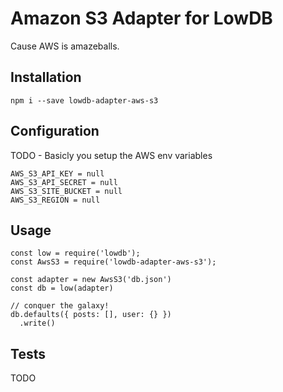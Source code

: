# Amazon S3 Adapter for LowDB

Cause AWS is amazeballs.

## Installation

`npm i --save lowdb-adapter-aws-s3`

## Configuration

TODO - Basicly you setup the AWS env variables

```
AWS_S3_API_KEY = null
AWS_S3_API_SECRET = null
AWS_S3_SITE_BUCKET = null
AWS_S3_REGION = null
```

## Usage

```
const low = require('lowdb');
const AwsS3 = require('lowdb-adapter-aws-s3');

const adapter = new AwsS3('db.json')
const db = low(adapter)

// conquer the galaxy!
db.defaults({ posts: [], user: {} })
  .write()
```

## Tests

TODO